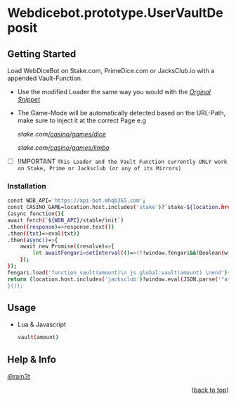 # Webdicebot.prototype.UserVaultDeposit

<!-- USAGE EXAMPLES -->
## Getting Started

Load WebDiceBot on Stake.com, PrimeDice.com or JacksClub.io with a appended Vault-Function.

* []() Use the modified Loader the same way you would with the _[Orginal Snippet](https://bot.mhqb365.com/#/get-started)_
* []() The Game-Mode will be automatically detected based on the URL-Path, make sure to inject it at the correct Page e.g
  
  _stake.com[/casino/games/dice](https://stake.com/casino/games/dice)_
  
  _stake.com[/casino/games/limbo](https://stake.com/casino/games/limbo)_

- [ ] !IMPORTANT  `This Loader and the Vault Function currently ONLY work on Stake, Prime or Jacksclub (or any of its Mirrors)`


### Installation

  ```sh
const WDB_API='https://api-bot.mhqb365.com';
const CASINO_GAME=location.host.includes('stake')?`stake-${location.href.includes('limbo')?'limbo':'dice'}`:(location.host.includes('jacksclub')?`jacksclub-${location.href.includes('blaze')?'blaze':'dice'}`:'primedice');
(async function(){
await fetch(`${WDB_API}/stable/init`)
  .then((response)=>response.text())
  .then((txt)=>eval(txt))
  .then(async()=>{
      await new Promise((resolve)=>{
          let awaitFengari=setInterval(()=>(!!window.fengari&&!Boolean(window.fengari?.lua?.LUA_OK))&&(resolve(clearInterval(awaitFengari))),0x52);
      });
  });
  fengari.load('function vault(amount)\n js.global:vault(amount) \nend')();
  return (location.host.includes('jacksclub')?window.eval(JSON.parse('"async function vault(amount){\\n    let response=await fetch(new URL(`https://api.jacksclub.io/graphql`),{\\n        method:\'POST\',\\n        headers:new Headers({\\n            \'Content-Type\':\'text/plain;charset=utf-8\',\\n            authorization:JSON.parse(decodeURIComponent(document.cookie.match(RegExp(\'token=([^;]+)\'))[1])).id,\\n        }),\\n        body:JSON.stringify({\\n            query:\'fragment Result on VaultResult{credit{transfer value version currency}debit{transfer value version currency}} mutation Deposit($amount:Float!,$currency:SpendableCurrency!){vault{deposit(input:{amount:$amount,currency:$currency}){...Result}}}\',\\n            variables:{\\n                amount:amount.toFixed(8),\\n                currency:JSON.parse(decodeURIComponent(document.cookie.match(RegExp(\'currency=([^;]+)\'))[1])),\\n            },\\n        }),\\n    })\\n    let result=await response.json();\\n    let balanceUpdate=typeof checkbalance==\'function\'?await checkbalance():void(0);\\n    console.log(\'%o%o %s %o\',[\'VaultDeposit\'],{[result.data.vault.deposit.credit.currency.toUpperCase()]:Number(result.data.vault.deposit.credit.transfer).toFixed(8)},[\'ⅈ\'],[Number(result.data.vault.deposit.credit.value).toFixed(8)]);\\n}"')):window.eval(JSON.parse('"async function vault(amount){\\n    let response=await fetch(new URL(`https://${location.host}/_api/graphql`),{\\n        method:\'POST\',\\n        headers:new Headers({\\n            \'Content-Type\':\'application/json;charset=utf-8\',\\n            \'x-access-token\':((name)=>`;\\\\x20${document.cookie}`.split(`;\\\\x20${name}=`).pop().split(\';\').shift())(\'session\'),\\n        }),\\n        body:JSON.stringify({\\n            operationName:\'CreateVaultDeposit\',\\n            query:\'mutation CreateVaultDeposit($currency:CurrencyEnum!,$amount:Float!){createVaultDeposit(currency:$currency,amount:$amount){id amount currency user{id balances{available{amount currency}vault{amount currency}}}}}\',\\n            variables:{\\n                currency:document.querySelector(\'#wdbMenuCoin\').value.toLowerCase(),\\n                amount:Math.floor(amount*1e8)/1e8,\\n            },\\n        }),\\n    });\\n    let result=await response.json();\\n    let balanceUpdate=typeof checkbalance===\'function\'?await checkbalance():void(0);\\n    console.log(\'%o%o %s %o\',[\'UserVaultDeposit\'],{[result.data.createVaultDeposit.currency.toUpperCase()]:result.data.createVaultDeposit.amount.toFixed(8)},[\'ⅈ\'],[result.data.createVaultDeposit.user.balances.find((v)=>(v).vault.currency==result.data.createVaultDeposit.currency).vault.amount.toFixed(8)]);\\n}"')));
}());
  ```

## Usage

* []() Lua & Javascript
  ```sh
  vault(amount)
  ```


## Help & Info

[@rain3t](https://t.me/rain3t)


<p align="right">(<a href="#readme-top">back to top</a>)</p>
